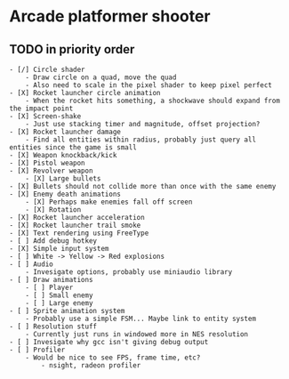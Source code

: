 # Arcade platformer shooter

## TODO in priority order
    - [/] Circle shader
        - Draw circle on a quad, move the quad
        - Also need to scale in the pixel shader to keep pixel perfect
    - [X] Rocket launcher circle animation
        - When the rocket hits something, a shockwave should expand from the impact point
    - [X] Screen-shake
        - Just use stacking timer and magnitude, offset projection?
    - [X] Rocket launcher damage 
        - Find all entities within radius, probably just query all entities since the game is small
    - [X] Weapon knockback/kick
    - [X] Pistol weapon
    - [X] Revolver weapon
        - [X] Large bullets
    - [X] Bullets should not collide more than once with the same enemy
    - [X] Enemy death animations
        - [X] Perhaps make enemies fall off screen
        - [X] Rotation
    - [X] Rocket launcher acceleration
    - [X] Rocket launcher trail smoke
    - [X] Text rendering using FreeType
    - [ ] Add debug hotkey
    - [X] Simple input system
    - [ ] White -> Yellow -> Red explosions
    - [ ] Audio
        - Invesigate options, probably use miniaudio library
    - [ ] Draw animations
        - [ ] Player
        - [ ] Small enemy
        - [ ] Large enemy
    - [ ] Sprite animation system
        - Probably use a simple FSM... Maybe link to entity system
    - [ ] Resolution stuff
        - Currently just runs in windowed more in NES resolution
    - [ ] Invesigate why gcc isn't giving debug output
    - [ ] Profiler
        - Would be nice to see FPS, frame time, etc?
            - nsight, radeon profiler
